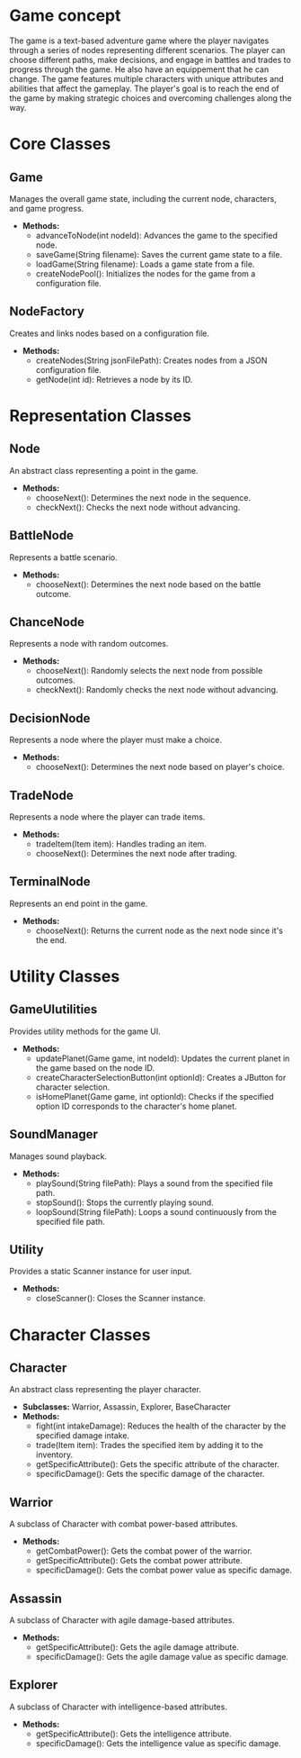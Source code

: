 # Game concept

The game is a text-based adventure game where the player navigates through a series of nodes representing different scenarios. The player can choose different paths, make decisions, and engage in battles and trades to progress through the game. He also have an equippement that he can change. The game features multiple characters with unique attributes and abilities that affect the gameplay. The player's goal is to reach the end of the game by making strategic choices and overcoming challenges along the way.

# Core Classes

## Game

Manages the overall game state, including the current node, characters, and game progress.

- **Methods:**
  - advanceToNode(int nodeId): Advances the game to the specified node.
  - saveGame(String filename): Saves the current game state to a file.
  - loadGame(String filename): Loads a game state from a file.
  - createNodePool(): Initializes the nodes for the game from a configuration file.

## NodeFactory

Creates and links nodes based on a configuration file.

- **Methods:**
  - createNodes(String jsonFilePath): Creates nodes from a JSON configuration file.
  - getNode(int id): Retrieves a node by its ID.

# Representation Classes

## Node

An abstract class representing a point in the game.

- **Methods:**
  - chooseNext(): Determines the next node in the sequence.
  - checkNext(): Checks the next node without advancing.

## BattleNode

Represents a battle scenario.

- **Methods:**
  - chooseNext(): Determines the next node based on the battle outcome.

## ChanceNode

Represents a node with random outcomes.

- **Methods:**
  - chooseNext(): Randomly selects the next node from possible outcomes.
  - checkNext(): Randomly checks the next node without advancing.

## DecisionNode

Represents a node where the player must make a choice.

- **Methods:**
  - chooseNext(): Determines the next node based on player's choice.

## TradeNode

Represents a node where the player can trade items.

- **Methods:**
  - tradeItem(Item item): Handles trading an item.
  - chooseNext(): Determines the next node after trading.

## TerminalNode

Represents an end point in the game.

- **Methods:**
  - chooseNext(): Returns the current node as the next node since it's the end.

# Utility Classes

## GameUIutilities

Provides utility methods for the game UI.

- **Methods:**
  - updatePlanet(Game game, int nodeId): Updates the current planet in the game based on the node ID.
  - createCharacterSelectionButton(int optionId): Creates a JButton for character selection.
  - isHomePlanet(Game game, int optionId): Checks if the specified option ID corresponds to the character's home planet.

## SoundManager

Manages sound playback.

- **Methods:**
  - playSound(String filePath): Plays a sound from the specified file path.
  - stopSound(): Stops the currently playing sound.
  - loopSound(String filePath): Loops a sound continuously from the specified file path.

## Utility

Provides a static Scanner instance for user input.

- **Methods:**
  - closeScanner(): Closes the Scanner instance.

# Character Classes

## Character

An abstract class representing the player character.

- **Subclasses:** Warrior, Assassin, Explorer, BaseCharacter
- **Methods:**
  - fight(int intakeDamage): Reduces the health of the character by the specified damage intake.
  - trade(Item item): Trades the specified item by adding it to the inventory.
  - getSpecificAttribute(): Gets the specific attribute of the character.
  - specificDamage(): Gets the specific damage of the character.

## Warrior

A subclass of Character with combat power-based attributes.

- **Methods:**
  - getCombatPower(): Gets the combat power of the warrior.
  - getSpecificAttribute(): Gets the combat power attribute.
  - specificDamage(): Gets the combat power value as specific damage.

## Assassin

A subclass of Character with agile damage-based attributes.

- **Methods:**
  - getSpecificAttribute(): Gets the agile damage attribute.
  - specificDamage(): Gets the agile damage value as specific damage.

## Explorer

A subclass of Character with intelligence-based attributes.

- **Methods:**
  - getSpecificAttribute(): Gets the intelligence attribute.
  - specificDamage(): Gets the intelligence value as specific damage.
